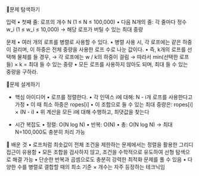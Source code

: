 📍문제 탐색하기

입력
	•	첫째 줄: 로프의 개수 N (1 ≤ N ≤ 100,000)
	•	다음 N개의 줄: 각 줄마다 정수 w_i (1 ≤ w_i ≤ 10,000)
→ 해당 로프가 버틸 수 있는 최대 중량

문제
	•	여러 개의 로프를 병렬로 사용할 수 있다.
	•	병렬 사용 시, 각 로프에는 같은 하중이 걸리며, 이 하중은 전체 중량을 사용한 로프 수로 나눈 값이다.
	•	즉, k개의 로프를 선택해 물체를 들 경우,
→ 각 로프에는 w / k의 하중이 걸림
→ 따라서 min(선택한 로프들) × k = 최대 들 수 있는 중량
	•	모든 로프를 사용하지 않아도 되며, 최대 들 수 있는 중량을 구하라.

📍문제 설계하기

- 핵심 아이디어
	•	로프를 정렬한다.
	•	각 인덱스 i에 대해: N - i개 로프를 사용한다고 가정
	•	이 때 최소 하중은 ropes[i]
	•	이 조합으로 들 수 있는 최대 중량은:
ropes[i] × (N - i)
	•	위 계산을 모든 i에 대해 수행하고, 최댓값을 찾는다

- 시간 복잡도
	•	정렬: O(N log N)
	•	반복: O(N)
	•	총: O(N log N) → 최대 N=100,000도 충분히 처리 가능

🥕 배운 것
	•	로프처럼 최솟값이 전체 조건을 제한하는 문제에서는 정렬을 활용한 그리디 접근이 유용함
	•	모든 조합을 검사하지 않고, 조건을 수학적으로 유도하여 선형 탐색으로 해결 가능
	•	단순한 반복과 곱셈으로도 충분히 강력한 최적화 문제를 풀 수 있음
	•	다양한 수를 병렬로 결합할 때의 최소 기준 × 개수는 자주 등장하는 테크닉임
